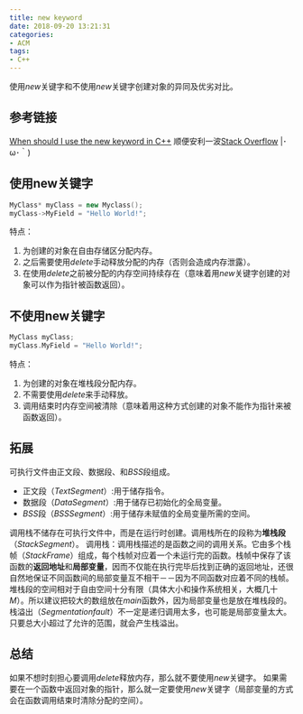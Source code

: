 ```yaml
---
title: new keyword
date: 2018-09-20 13:21:31
categories:
- ACM
tags:
- C++
---
```

使用$new$关键字和不使用$new$关键字创建对象的异同及优劣对比。
<!--more-->
## 参考链接
[When should I use the new keyword in C++](https://stackoverflow.com/questions/655065/when-should-i-use-the-new-keyword-in-c)
顺便安利一波[Stack Overflow](https://stackoverflow.com/) |･ω･｀)
## 使用new关键字
```C++
MyClass* myClass = new Myclass();
myClass->MyField = "Hello World!";
```
特点：
1. 为创建的对象在自由存储区分配内存。
2. 之后需要使用$delete$手动释放分配的内存（否则会造成内存泄露）。
3. 在使用$delete$之前被分配的内存空间持续存在（意味着用$new$关键字创建的对象可以作为指针被函数返回）。

## 不使用new关键字
```C++
MyClass myClass;
myClass.MyField = "Hello World!";
```
特点：
1. 为创建的对象在堆栈段分配内存。
2. 不需要使用$delete$来手动释放。
3. 调用结束时内存空间被清除（意味着用这种方式创建的对象不能作为指针来被函数返回）。

## 拓展
可执行文件由正文段、数据段、和$BSS$段组成。
- 正文段（$Text Segment$）:用于储存指令。
- 数据段（$Data Segment$）:用于储存已初始化的全局变量。
- $BSS$段（$BSS Segment$）:用于储存未赋值的全局变量所需的空间。

调用栈不储存在可执行文件中，而是在运行时创建。调用栈所在的段称为**堆栈段**（$Stack Segment$）。
调用栈：调用栈描述的是函数之间的调用关系。它由多个栈帧（$Stack Frame$）组成，每个栈帧对应着一个未运行完的函数。栈帧中保存了该函数的**返回地址**和**局部变量**，因而不仅能在执行完毕后找到正确的返回地址，还很自然地保证不同函数间的局部变量互不相干－－因为不同函数对应着不同的栈帧。
堆栈段的空间相对于自由空间十分有限（具体大小和操作系统相关，大概几十$M$）。所以建议把较大的数组放在$main$函数外，因为局部变量也是放在堆栈段的。栈溢出（$Segmentation fault$）不一定是递归调用太多，也可能是局部变量太大。只要总大小超过了允许的范围，就会产生栈溢出。
## 总结
如果不想时刻担心要调用$delete$释放内存，那么就不要使用$new$关键字。
如果需要在一个函数中返回对象的指针，那么就一定要使用$new$关键字（局部变量的方式会在函数调用结束时清除分配的空间）。